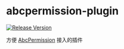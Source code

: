 # abcpermission-plugin

[![Release Version](https://img.shields.io/badge/release-1.3-green.svg)](https://github.com/2017398956/abcpermission-plugin/releases)

方便 [AbcPermission](https://github.com/2017398956/AbcPermission "AbcPermission") 接入的插件